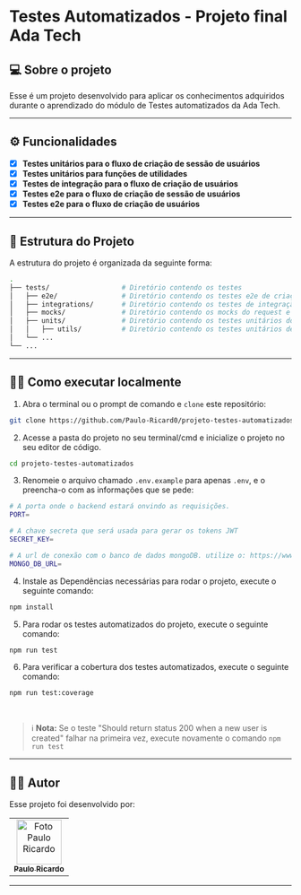 # Testes Automatizados - Projeto final Ada Tech

## 💻 Sobre o projeto

Esse é um projeto desenvolvido para aplicar os conhecimentos adquiridos durante o aprendizado do módulo de Testes automatizados da Ada Tech.

---

## ⚙️ Funcionalidades 

- [x] **Testes unitários para o fluxo de criação de sessão de usuários**
- [x] **Testes unitários para funções de utilidades**
- [x] **Testes de integração para o fluxo de criação de usuários**
- [x] **Testes e2e para o fluxo de criação de sessão de usuários**
- [x] **Testes e2e para o fluxo de criação de usuários**

---

## 📂 Estrutura do Projeto

A estrutura do projeto é organizada da seguinte forma:

```bash
.
├── tests/                  # Diretório contendo os testes
│   ├── e2e/                # Diretório contendo os testes e2e de criação de sessão e criação de usuários
│   ├── integrations/       # Diretório contendo os testes de integração do fluxo de criação de usuários (Controllers e Services)
│   ├── mocks/              # Diretório contendo os mocks do request e response
│   ├── units/              # Diretório contendo os testes unitários do fluxo de sessão de usuários (Controllers e Services)
│   │   ├── utils/          # Diretório contendo os testes unitários de funções de utilidades
│   └── ...
└── ...
```

---

## 👨‍💻 Como executar localmente

1. Abra o terminal ou o prompt de comando e `clone` este repositório:
```bash
git clone https://github.com/Paulo-Ricard0/projeto-testes-automatizados.git
```

2. Acesse a pasta do projeto no seu terminal/cmd e inicialize o projeto no seu editor de código.
```bash
cd projeto-testes-automatizados
```

3. Renomeie o arquivo chamado `.env.example` para apenas `.env`, e o preencha-o com as informações que se pede:
```bash
# A porta onde o backend estará onvindo as requisições.
PORT=

# A chave secreta que será usada para gerar os tokens JWT
SECRET_KEY=

# A url de conexão com o banco de dados mongoDB. utilize o: https://www.mongodb.com/atlas/database
MONGO_DB_URL=
```

4. Instale as Dependências necessárias para rodar o projeto, execute o seguinte comando:
```bash
npm install
```

5. Para rodar os testes automatizados do projeto, execute o seguinte comando:
```bash
npm run test
```

6. Para verificar a cobertura dos testes automatizados, execute o seguinte comando:
```bash
npm run test:coverage
```
<br>

> :information_source: **Nota:** Se o teste "Should return status 200 when a new user is created" falhar na primeira vez, execute novamente o comando `npm run test`

---

## 🧑‍💻 Autor

Esse projeto foi desenvolvido por:

<table>
  <tr>
    <td align="center"><a href="https://www.linkedin.com/in/paulo-ricardo-magalh%C3%A3es/"><img src="https://firebasestorage.googleapis.com/v0/b/quiz-baleias.appspot.com/o/ultima2.jpg?alt=media&token=68c74a20-9738-4d63-9aaf-b02608678c93" width="80px" alt="Foto Paulo Ricardo"/><br /><sub><b>Paulo Ricardo</b></sub></a><br /></td>
  </tr>
</table>

---
